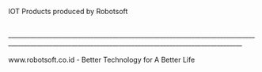 IOT Products produced by Robotsoft

<br>
________________________________________________________________________________________________________________________________________________________
<br>
<br>
www.robotsoft.co.id - Better Technology for A Better Life
